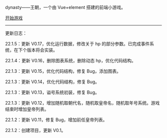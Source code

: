dynasty——王朝，一个由 Vue+element 搭建的前端小游戏。

[开始游戏](https://www.lylelove.top/Dynasty/)

---

更新日志：

22.1.5：更新 V0.17，优化运行数据，修改关于 hp 的部分参数。已完成事件系统，在下个版本将会实装。

22.1.4：更新 V0.16，删除图表系统，删除动态 hp，优化代码结构。

22.1.3：更新 V0.15，优化代码结构，修复 Bug，添加图表。

22.1.3：更新 V0.14，优化代码结构，修复 Bug。

22.1.3：更新 V0.13，谥号系统初装，修复 Bug。

22.1.3：更新 V0.12，增加随机取朝代名，随机取皇帝名，随机取年号系统。游戏结束时增加皇帝列表。

22.1.2：更新 V0.11，修复 Bug，增加前任皇帝列表。

22.1.2：创建项目，更新 V0.1。
